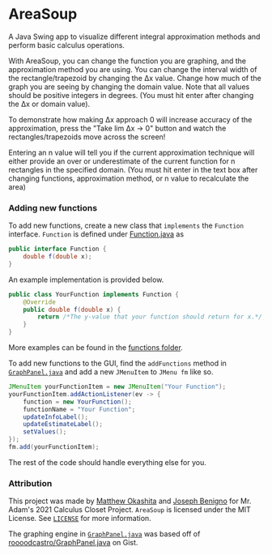 # AreaSoup
A Java Swing app to visualize different integral approximation methods and perform basic calculus operations.

With AreaSoup, you can change the function you are graphing, and the approximation method you are using. You
can change the interval width of the rectangle/trapezoid by changing the ∆x value. Change how much of the graph you are
seeing by changing the domain value. Note that all values should be positive integers in degrees. (You must hit enter
after changing the ∆x or domain value).

To demonstrate how making ∆x approach 0 will increase accuracy of the approximation, press the "Take lim ∆x → 0" 
button and watch the rectangles/trapezoids move across the screen!

Entering an n value will tell you if the current approximation technique will either provide an over or underestimate
of the current function for n rectangles in the specified domain. (You must hit enter in the text box after changing
functions, approximation method, or n value to recalculate the area)

### Adding new functions
To add new functions, create a new class that `implements` the `Function` interface. `Function` is defined under 
[Function.java][function] as
```java
public interface Function {
    double f(double x);
}
```

An example implementation is provided below.

```java
public class YourFunction implements Function {
    @Override
    public double f(double x) {
        return /*The y-value that your function should return for x.*/;
    }
}
```

More examples can be found in the [functions folder][functions].

To add new functions to the GUI, find the `addFunctions` method in [`GraphPanel.java`][graph] and add a new `JMenuItem`
to `JMenu fm` like so.

```java
JMenuItem yourFunctionItem = new JMenuItem("Your Function");
yourFunctionItem.addActionListener(ev -> {
    function = new YourFunction();
    functionName = "Your Function";
    updateInfoLabel();
    updateEstimateLabel();
    setValues();
});
fm.add(yourFunctionItem);
```

The rest of the code should handle everything else for you.

### Attribution
This project was made by [Matthew Okashita][soupyzinc] and [Joseph Benigno][jojongx] for Mr. Adam's 2021 Calculus Closet
Project. `AreaSoup` is licensed under the MIT License. See [`LICENSE`][license] for more information. 

The graphing engine in [`GraphPanel.java`][graph] was based off of [roooodcastro/GraphPanel.java][roooodcastro] on Gist.

[function]: https://github.com/SoupyzInc/AreaSoup/blob/main/src/main/java/Function.java
[functions]: https://github.com/SoupyzInc/AreaSoup/tree/main/src/main/java/com/cornycorn/AreaSoup/functions
[problem]: https://github.com/SoupyzInc/AreaSoup/blob/main/src/main/java/com/cornycorn/AreaSoup/problems/Problem.java
[problems]: https://github.com/SoupyzInc/AreaSoup/tree/main/src/main/java/com/cornycorn/AreaSoup/problems
[app]: https://github.com/SoupyzInc/AreaSoup/blob/main/src/main/java/com/cornycorn/AreaSoup/App.java

[soupyzinc]: https://github.com/SoupyzInc
[jojongx]: https://github.com/jojongx
[license]: https://github.com/SoupyzInc/AreaSoup/blob/main/LICENSE

[graph]: https://github.com/SoupyzInc/AreaSoup/blob/main/src/main/java/com/cornycorn/AreaSoup/GraphPanel.java
[roooodcastro]: https://gist.github.com/roooodcastro/6325153
